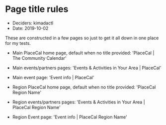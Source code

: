 # Page title rules

- Deciders: kimadactl
- Date: 2019-10-02

These are constructed in a few pages so just to get it all down in one place for my tests.

- Main PlaceCal home page, default when no title provided: 'PlaceCal | The Community Calendar'
- Main events/partners pages: 'Events & Activities in Your Area | PlaceCal'
- Main event page: 'Event info | PlaceCal'

- Region PlaceCal home page, default when no title provided: 'PlaceCal Region Name'
- Region events/partners pages: 'Events & Activities in Your Area | PlaceCal Region Name'
- Region Event page: 'Event info | PlaceCal Region Name'
